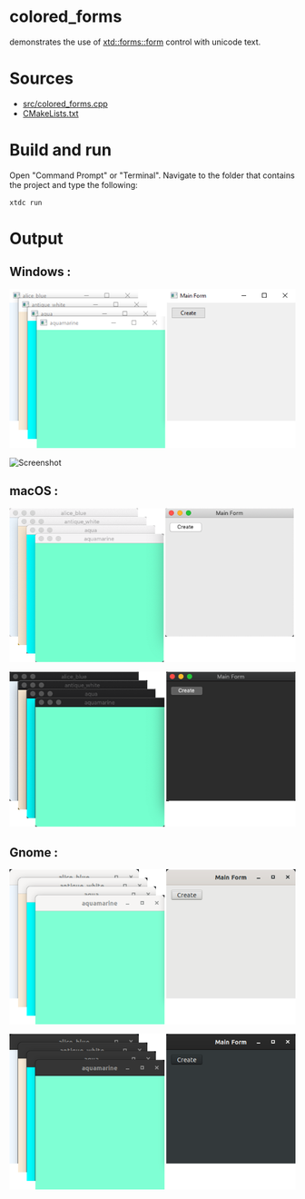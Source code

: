# colored_forms

demonstrates the use of [xtd::forms::form](https://gammasoft71.github.io/xtd/reference_guides/latest/classxtd_1_1forms_1_1form.html) control with unicode text.

# Sources

* [src/colored_forms.cpp](src/colored_forms.cpp)
* [CMakeLists.txt](CMakeLists.txt)

# Build and run

Open "Command Prompt" or "Terminal". Navigate to the folder that contains the project and type the following:

```shell
xtdc run
```

# Output

## Windows :

![Screenshot](../../../../docs/pictures/examples/colored_forms_w.png)

![Screenshot](../../../../docs/pictures/examples/colored_forms_wd.png)

## macOS :

![Screenshot](../../../../docs/pictures/examples/colored_forms_m.png)

![Screenshot](../../../../docs/pictures/examples/colored_forms_md.png)

## Gnome :

![Screenshot](../../../../docs/pictures/examples/colored_forms_g.png)

![Screenshot](../../../../docs/pictures/examples/colored_forms_gd.png)
